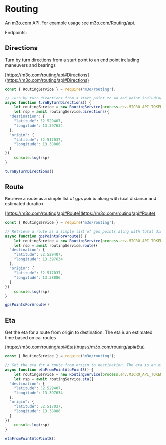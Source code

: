 # Routing

An [m3o.com](https://m3o.com) API. For example usage see [m3o.com/Routing/api](https://m3o.com/Routing/api).

Endpoints:

## Directions

Turn by turn directions from a start point to an end point including maneuvers and bearings


[https://m3o.com/routing/api#Directions](https://m3o.com/routing/api#Directions)

```js
const { RoutingService } = require('m3o/routing');

// Turn by turn directions from a start point to an end point including maneuvers and bearings
async function turnByTurnDirections() {
	let routingService = new RoutingService(process.env.MICRO_API_TOKEN)
	let rsp = await routingService.directions({
  "destination": {
    "latitude": 52.529407,
    "longitude": 13.397634
  },
  "origin": {
    "latitude": 52.517037,
    "longitude": 13.38886
  }
})
	console.log(rsp)
}

turnByTurnDirections()
```
## Route

Retrieve a route as a simple list of gps points along with total distance and estimated duration


[https://m3o.com/routing/api#Route](https://m3o.com/routing/api#Route)

```js
const { RoutingService } = require('m3o/routing');

// Retrieve a route as a simple list of gps points along with total distance and estimated duration
async function gpsPointsForAroute() {
	let routingService = new RoutingService(process.env.MICRO_API_TOKEN)
	let rsp = await routingService.route({
  "destination": {
    "latitude": 52.529407,
    "longitude": 13.397634
  },
  "origin": {
    "latitude": 52.517037,
    "longitude": 13.38886
  }
})
	console.log(rsp)
}

gpsPointsForAroute()
```
## Eta

Get the eta for a route from origin to destination. The eta is an estimated time based on car routes


[https://m3o.com/routing/api#Eta](https://m3o.com/routing/api#Eta)

```js
const { RoutingService } = require('m3o/routing');

// Get the eta for a route from origin to destination. The eta is an estimated time based on car routes
async function etaFromPointAtoPointB() {
	let routingService = new RoutingService(process.env.MICRO_API_TOKEN)
	let rsp = await routingService.eta({
  "destination": {
    "latitude": 52.529407,
    "longitude": 13.397634
  },
  "origin": {
    "latitude": 52.517037,
    "longitude": 13.38886
  }
})
	console.log(rsp)
}

etaFromPointAtoPointB()
```
